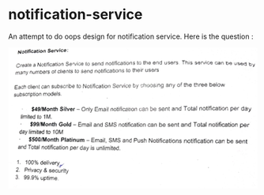 # notification-service
An attempt to do oops design for notification service. Here is the question :

![alt text](https://github.com/deepaksingh100/notification-service/blob/master/src/main/resources/notification-service.jpg)
